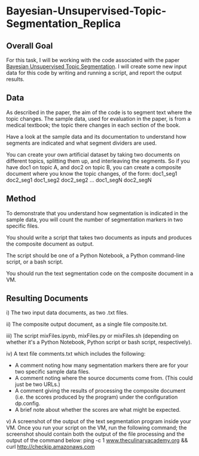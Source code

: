 # Bayesian-Unsupervised-Topic-Segmentation_Replica





## Overall Goal
For this task, I will be working with the code associated with the paper [Bayesian Unsupervised Topic Segmentation](https://www.aclweb.org/anthology/D08-1035.pdf). I will create some new input data for this code by writing and running a script, and report the output results.

## Data
As described in the paper, the aim of the code is to segment text where the topic changes.  The sample data, used for evaluation in the paper, is from a medical textbook; the topic there changes in each section of the book.

Have a look at the sample data and its documentation to understand how segments are indicated and what segment dividers are used.

You can create your own artificial dataset by taking two documents on different topics, splitting them up, and interleaving the segments.  So if you have doc1 on topic A, and doc2 on topic B, you can create a composite document where you know the topic changes, of the form:
doc1_seg1 doc2_seg1 doc1_seg2 doc2_seg2 ... doc1_segN doc2_segN
## Method
To demonstrate that you understand how segmentation is indicated in the sample data, you will count the number of segmentation markers in two specific files.

You should write a script that takes two documents as inputs and produces the composite document as output.

The script should be one of a Python Notebook, a Python command-line script, or a bash script.

You should run the text segmentation code on the composite document in a VM.

## Resulting Documents
i) The two input data documents, as two .txt files.

ii) The composite output document, as a single file composite.txt. 

iii) The script mixFiles.ipynb, mixFiles.py or mixFiles.sh (depending on whether it's a Python Notebook, Python script or bash script, respectively). 

iv) A text file comments.txt which includes the following:

* A comment noting how many segmentation markers there are for your two specific sample data files.
* A comment noting where the source documents come from. (This could just be two URLs.)
* A comment giving the results of processing the composite document  (i.e. the scores produced by the program) under the configuration dp.config.
* A brief note about whether the scores are what might be expected.  

v) A screenshot of the output of the text segmentation program inside your VM. Once you run your script on the VM, run the following command; the screenshot should contain both the output of the file processing and the output of the command below:
ping -c 1 www.theculinaryacademy.org && curl http://checkip.amazonaws.com
